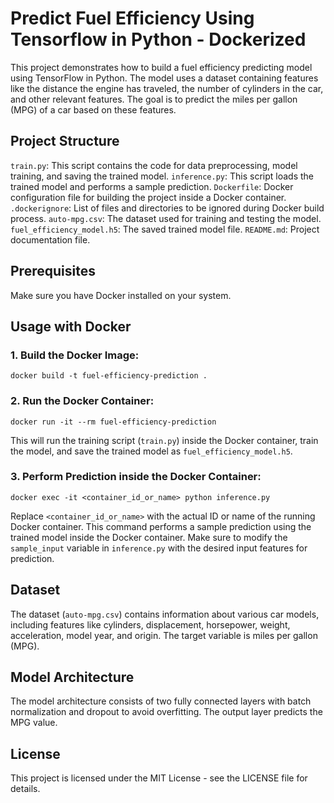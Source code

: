 # Predict Fuel Efficiency Using Tensorflow in Python - Dockerized

This project demonstrates how to build a fuel efficiency predicting model using TensorFlow in Python. The model uses a dataset containing features like the distance the engine has traveled, the number of cylinders in the car, and other relevant features. The goal is to predict the miles per gallon (MPG) of a car based on these features.

## Project Structure

`train.py`: This script contains the code for data preprocessing, model training, and saving the trained model.
`inference.py`: This script loads the trained model and performs a sample prediction.
`Dockerfile`: Docker configuration file for building the project inside a Docker container.
`.dockerignore`: List of files and directories to be ignored during Docker build process.
`auto-mpg.csv`: The dataset used for training and testing the model.
`fuel_efficiency_model.h5`: The saved trained model file.
`README.md`: Project documentation file.

## Prerequisites

Make sure you have Docker installed on your system.

## Usage with Docker

### 1. Build the Docker Image:
`docker build -t fuel-efficiency-prediction .`

### 2. Run the Docker Container:
`docker run -it --rm fuel-efficiency-prediction`

This will run the training script (`train.py`) inside the Docker container, train the model, and save the trained model as `fuel_efficiency_model.h5`.

### 3. Perform Prediction inside the Docker Container:
`docker exec -it <container_id_or_name> python inference.py`

Replace `<container_id_or_name>` with the actual ID or name of the running Docker container. This command performs a sample prediction using the trained model inside the Docker container.
Make sure to modify the `sample_input` variable in `inference.py` with the desired input features for prediction.

## Dataset

The dataset (`auto-mpg.csv`) contains information about various car models, including features like cylinders, displacement, horsepower, weight, acceleration, model year, and origin. The target variable is miles per gallon (MPG).

## Model Architecture

The model architecture consists of two fully connected layers with batch normalization and dropout to avoid overfitting. The output layer predicts the MPG value.

## License

This project is licensed under the MIT License - see the LICENSE file for details.
